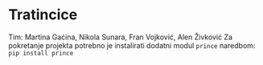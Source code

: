 # Tratincice
Tim: Martina Gaćina, Nikola Sunara, Fran Vojković, Alen Živković
Za pokretanje projekta potrebno je instalirati dodatni modul <code>prince</code> naredbom: <code> pip install prince </code>
